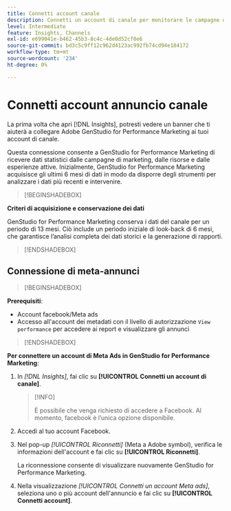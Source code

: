 ```yaml
---
title: Connetti account canale
description: Connetti un account di canale per monitorare le campagne di marketing Adobe GenStudio for Performance Marketing e le prestazioni delle risorse.
level: Intermediate
feature: Insights, Channels
exl-id: e699041e-b462-45b3-8c4c-4de0d52cf0e6
source-git-commit: bd3c5c9ff12c962d4123ac992fb74cd94e184172
workflow-type: tm+mt
source-wordcount: '234'
ht-degree: 0%

---
```


# Connetti account annuncio canale

La prima volta che apri [!DNL Insights], potresti vedere un banner che ti aiuterà a collegare Adobe GenStudio for Performance Marketing ai tuoi account di canale.

Questa connessione consente a GenStudio for Performance Marketing di ricevere dati statistici dalle campagne di marketing, dalle risorse e dalle esperienze attive. Inizialmente, GenStudio for Performance Marketing acquisisce gli ultimi 6 mesi di dati in modo da disporre degli strumenti per analizzare i dati più recenti e intervenire.

>[!BEGINSHADEBOX]

**Criteri di acquisizione e conservazione dei dati**

GenStudio for Performance Marketing conserva i dati del canale per un periodo di 13 mesi. Ciò include un periodo iniziale di look-back di 6 mesi, che garantisce l’analisi completa dei dati storici e la generazione di rapporti.

>[!ENDSHADEBOX]

## Connessione di meta-annunci

>[!BEGINSHADEBOX]

**Prerequisiti**:

- Account facebook/Meta ads
- Accesso all&#39;account dei metadati con il livello di autorizzazione `View performance` per accedere ai report e visualizzare gli annunci

>[!ENDSHADEBOX]

**Per connettere un account di Meta Ads in GenStudio for Performance Marketing**:

1. In _[!DNL Insights]_, fai clic su **[!UICONTROL Connetti un account di canale]**.

   >[!INFO]
   >
   >È possibile che venga richiesto di accedere a Facebook. Al momento, facebook è l’unica opzione disponibile.

1. Accedi al tuo account Facebook.

1. Nel pop-up _[!UICONTROL Riconnetti]_ (Meta a Adobe symbol), verifica le informazioni dell&#39;account e fai clic su **[!UICONTROL Riconnetti]**.

   La riconnessione consente di visualizzare nuovamente GenStudio for Performance Marketing.

1. Nella visualizzazione _[!UICONTROL Connetti un account Meta ads]_, seleziona uno o più account dell&#39;annuncio e fai clic su **[!UICONTROL Connetti account]**.
<!--
>[!INFO]
>
>You may receive an error if you previously enrolled the channel account with GenStudio for Performance Marketing.

The new user experience shows a banner to connect an account. There is not option to connect yet after you have one connection.
-->
